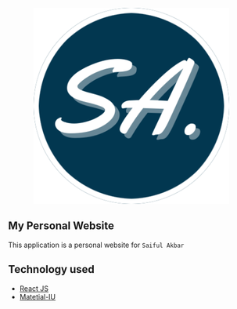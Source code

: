 <p align="center">
<a href="https://saiful-akbar13.web.app" target="_blank">
<img src="https://raw.githubusercontent.com/saiful-akbar/saiful-akbar/main/public/static/images/logo/logo-circle.png" width="400">
</a>
</p>

## My Personal Website

This application is a personal website for `Saiful Akbar`

## Technology used

- [React JS](https://reactjs.org/)
- [Matetial-IU](https://material-ui.com/)
